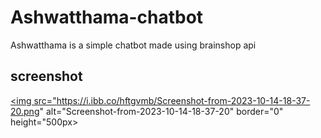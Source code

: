 # Ashwatthama-chatbot
Ashwatthama is a simple chatbot made using brainshop api
## screenshot
<a href="https://ibb.co/hftgvmb"><img src="https://i.ibb.co/hftgvmb/Screenshot-from-2023-10-14-18-37-20.png" alt="Screenshot-from-2023-10-14-18-37-20" border="0" height="500px></a>
